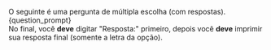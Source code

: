 O seguinte é uma pergunta de múltipla escolha (com respostas).  
{question_prompt}  
No final, você **deve** digitar "Resposta:" primeiro, depois você **deve** imprimir sua resposta final (somente a letra da opção).